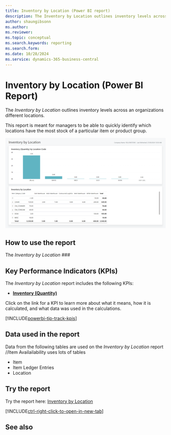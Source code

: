 ```yaml
---
title: Inventory by Location (Power BI report)
description: The Inventory by Location outlines inventory levels across an organizations different locations.
author: shaungibsonn
ms.author: 
ms.reviewer: 
ms.topic: conceptual
ms.search.keywords: reporting
ms.search.form: 
ms.date: 10/28/2024
ms.service: dynamics-365-business-central
---
```


# Inventory by Location (Power BI Report)

The *Inventory by Location* outlines inventory levels across an organizations different locations.

This report is meant for managers to be able to quickly identify which locations have the most stock of a particular item or product group.

![Inventory by Location](/business-central/media/inventory/inventory-by-location.png "Inventory by Location - Screenshot")

## How to use the report

The *Inventory by Location* ###

## Key Performance Indicators (KPIs)

The *Inventory by Location* report includes the following KPIs:

- [**Inventory (Quantity)**](####)

Click on the link for a KPI to learn more about what it means, how it is calculated, and what data was used in the calculations. 

[!INCLUDE[powerbi-tip-track-kpis](includes/powerbi-tip-track-kpis.md)]

## Data used in the report

Data from the following tables are used on the *Inventory by Location* report
//Item Availailability uses lots of tables
- Item
- Item Ledger Entries
- Location


## Try the report

Try the report here: [Inventory by Location](https://businesscentral.dynamics.com?###)

[!INCLUDE[ctrl-right-click-to-open-in-new-tab](includes/ctrl-right-click-to-open-in-new-tab.md)]

## See also